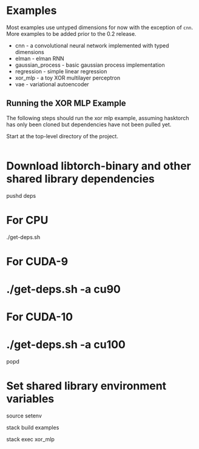 # Examples

Most examples use untyped dimensions for now with the exception of `cnn`. More examples to be added prior to the 0.2 release.

- cnn - a convolutional neural network implemented with typed dimensions
- elman - elman RNN
- gaussian_process - basic gaussian process implementation
- regression - simple linear regression
- xor_mlp - a toy XOR multilayer perceptron
- vae - variational autoencoder

## Running the XOR MLP Example

The following steps should run the xor mlp example, assuming hasktorch has only been cloned but dependencies have not been pulled yet.

Start at the top-level directory of the project.
```
```
# Download libtorch-binary and other shared library dependencies
pushd deps
# For CPU
./get-deps.sh
# For CUDA-9
# ./get-deps.sh -a cu90
# For CUDA-10
# ./get-deps.sh -a cu100
popd

# Set shared library environment variables
source setenv

stack build examples

stack exec xor_mlp
```
